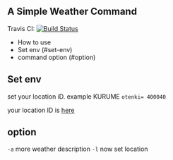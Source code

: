 ## A Simple Weather Command



Travis CI: [![Build Status](https://travis-ci.org/jon20/Weather-Command.svg?branch=master)](https://travis-ci.org/jon20/Weather-Command)

- How to use
 - Set env (#set-env)
 - command option (#option)



## Set env
 set your location iD. example KURUME
 `otenki= 400040`
 
 your location ID is [here](http://weather.livedoor.com/)
 
 
## option
 `-a` more weather description 
  `-l`  now set location